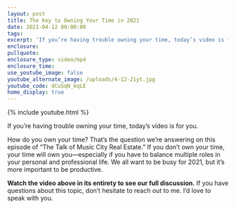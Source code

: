 ```yaml
---
layout: post
title: The Key to Owning Your Time in 2021
date: 2021-04-12 00:00:00
tags:
excerpt: 'If you’re having trouble owning your time, today’s video is for you.'
enclosure:
pullquote:
enclosure_type: video/mp4
enclosure_time:
use_youtube_image: false
youtube_alternate_image: /uploads/4-12-21yt.jpg
youtube_code: dCuSqN_6qLE
home_display: true
---
```

{% include youtube.html %}

If you’re having trouble owning your time, today’s video is for you.

How do you own your time? That’s the question we’re answering on this episode of “The Talk of Music City Real Estate.” If you don’t own your time, your time will own you—especially if you have to balance multiple roles in your personal and professional life. We all want to be busy for 2021, but it’s more important to be productive.&nbsp;

**Watch the video above in its entirety to see our full discussion.** If you have questions about this topic, don’t hesitate to reach out to me. I’d love to speak with you.

